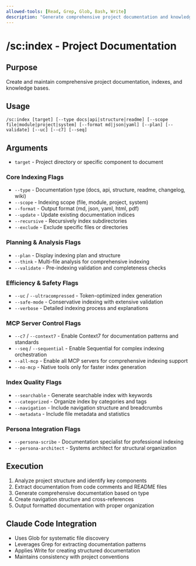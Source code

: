 ```yaml
---
allowed-tools: [Read, Grep, Glob, Bash, Write]
description: "Generate comprehensive project documentation and knowledge base"
---
```


# /sc:index - Project Documentation

## Purpose
Create and maintain comprehensive project documentation, indexes, and knowledge bases.

## Usage
```
/sc:index [target] [--type docs|api|structure|readme] [--scope file|module|project|system] [--format md|json|yaml] [--plan] [--validate] [--uc] [--c7] [--seq]
```

## Arguments
- `target` - Project directory or specific component to document

### Core Indexing Flags
- `--type` - Documentation type (docs, api, structure, readme, changelog, wiki)
- `--scope` - Indexing scope (file, module, project, system)
- `--format` - Output format (md, json, yaml, html, pdf)
- `--update` - Update existing documentation indices
- `--recursive` - Recursively index subdirectories
- `--exclude` - Exclude specific files or directories

### Planning & Analysis Flags
- `--plan` - Display indexing plan and structure
- `--think` - Multi-file analysis for comprehensive indexing
- `--validate` - Pre-indexing validation and completeness checks

### Efficiency & Safety Flags
- `--uc` / `--ultracompressed` - Token-optimized index generation
- `--safe-mode` - Conservative indexing with extensive validation
- `--verbose` - Detailed indexing process and explanations

### MCP Server Control Flags
- `--c7` / `--context7` - Enable Context7 for documentation patterns and standards
- `--seq` / `--sequential` - Enable Sequential for complex indexing orchestration
- `--all-mcp` - Enable all MCP servers for comprehensive indexing support
- `--no-mcp` - Native tools only for faster index generation

### Index Quality Flags
- `--searchable` - Generate searchable index with keywords
- `--categorized` - Organize index by categories and tags
- `--navigation` - Include navigation structure and breadcrumbs
- `--metadata` - Include file metadata and statistics

### Persona Integration Flags
- `--persona-scribe` - Documentation specialist for professional indexing
- `--persona-architect` - Systems architect for structural organization

## Execution
1. Analyze project structure and identify key components
2. Extract documentation from code comments and README files
3. Generate comprehensive documentation based on type
4. Create navigation structure and cross-references
5. Output formatted documentation with proper organization

## Claude Code Integration
- Uses Glob for systematic file discovery
- Leverages Grep for extracting documentation patterns
- Applies Write for creating structured documentation
- Maintains consistency with project conventions